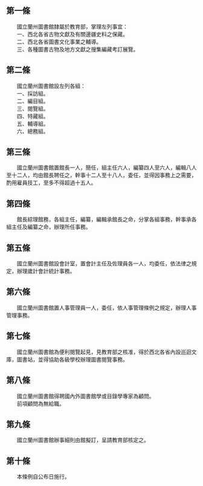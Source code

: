 第一條 
-------
　　國立蘭州圖書館隸屬於教育部，掌理左列事宜：  
　　一、西北各省古物文獻及有關邊疆史料之保藏。  
　　二、西北各省圖書文化事業之輔導。  
　　三、各種圖書古物及地方文獻之搜集編藏考訂展覽。  


第二條 
-------
　　國立蘭州圖書館設左列各組：  
　　一、採訪組。　　  
　　二、編目組。  
　　三、閱覽組。  
　　四、特藏組。  
　　五、輔導組。  
　　六、總務組。  


第三條 
-------
　　國立蘭州圖書館置館長一人，簡任，組主任六人，編纂四人至六人，編輯八人至十二人，均由館長聘任之，幹事十二人至十八人，委任，並得因事務上之需要，酌用雇員技工，至多不得超過十五人。  


第四條 
-------
　　館長綜理館務，各組主任，編纂，編輯承館長之命，分掌各組事務，幹事承各組主任及編纂之命，辦理所任事務。  


第五條 
-------
　　國立蘭州圖書館設會計室，置會計主任及佐理員各一人，均委任，依法律之規定，辦理歲計會計統計事務。  


第六條 
-------
　　國立蘭州圖書館置人事管理員一人，委任，依人事管理條例之規定，辦理人事管理事務。  


第七條 
-------
　　國立蘭州圖書館為便利閱覽起見，見教育部之核准，得於西北各省內設巡迴文庫，圖書站，並得協助各級學校辦理圖書閱覽事務。  


第八條 
-------
　　國立蘭州圖書館得聘國內外圖書館學或目錄學專家為顧問。  
　　前項顧問為無給職。  


第九條 
-------
　　國立蘭州圖書館辦事細則由館擬訂，呈請教育部核定之。  


第十條 
-------
　　本條例自公布日施行。